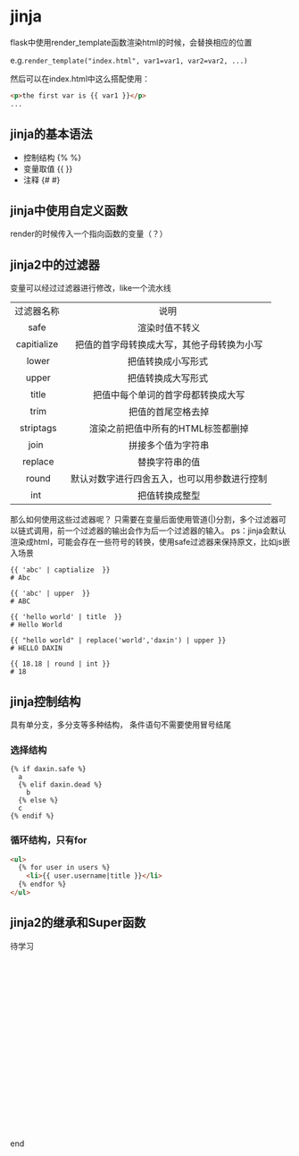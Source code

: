  # jinja

flask中使用render_template函数渲染html的时候，会替换相应的位置

e.g.`render_template("index.html", var1=var1, var2=var2, ...)`

然后可以在index.html中这么搭配使用：
```html
<p>the first var is {{ var1 }}</p>
...

```

## jinja的基本语法
- 控制结构 {% %}
- 变量取值 {{ }}
- 注释 {# #}

## jinja中使用自定义函数
render的时候传入一个指向函数的变量（？）

## jinja2中的过滤器

变量可以经过过滤器进行修改，like一个流水线
　<table border="0">
<tbody>
<tr align="center">
<td>过滤器名称</td>
<td>&nbsp; &nbsp; 说明&nbsp; &nbsp;&nbsp;</td>
</tr>
<tr align="center">
<td>safe</td>
<td>&nbsp;渲染时值不转义</td>
</tr>
<tr align="center">
<td>capitialize</td>
<td>&nbsp;把值的首字母转换成大写，其他子母转换为小写</td>
</tr>
<tr align="center">
<td>&nbsp;lower</td>
<td>&nbsp;把值转换成小写形式&nbsp;</td>
</tr>
<tr align="center">
<td>&nbsp;upper</td>
<td>&nbsp;把值转换成大写形式&nbsp;</td>
</tr>
<tr align="center">
<td>&nbsp;title</td>
<td>&nbsp;把值中每个单词的首字母都转换成大写</td>
</tr>
<tr align="center">
<td>&nbsp;trim</td>
<td>&nbsp;把值的首尾空格去掉</td>
</tr>
<tr align="center">
<td>&nbsp;striptags</td>
<td>&nbsp;渲染之前把值中所有的HTML标签都删掉</td>
</tr>
<tr align="center">
<td>join&nbsp;</td>
<td>&nbsp;拼接多个值为字符串</td>
</tr>
<tr align="center">
<td>&nbsp;replace</td>
<td>&nbsp;替换字符串的值</td>
</tr>
<tr align="center">
<td>&nbsp;round</td>
<td>&nbsp;默认对数字进行四舍五入，也可以用参数进行控制</td>
</tr>
<tr align="center">
<td>int&nbsp;</td>
<td>&nbsp;把值转换成整型</td>
</tr>
</tbody>
</table>

那么如何使用这些过滤器呢？ 只需要在变量后面使用管道(|)分割，多个过滤器可以链式调用，前一个过滤器的输出会作为后一个过滤器的输入。
ps：jinja会默认渲染成html，可能会存在一些符号的转换，使用safe过滤器来保持原文，比如js嵌入场景

``` 
{{ 'abc' | captialize  }}
# Abc
 
{{ 'abc' | upper  }}
# ABC
 
{{ 'hello world' | title  }}
# Hello World
 
{{ "hello world" | replace('world','daxin') | upper }}
# HELLO DAXIN
 
{{ 18.18 | round | int }}
# 18
```
## jinja控制结构

具有单分支，多分支等多种结构，
条件语句不需要使用冒号结尾
### 选择结构

``` 
{% if daxin.safe %}
  a
  {% elif daxin.dead %}
    b
  {% else %}
  c
{% endif %}
```

### 循环结构，只有for
```html
<ul>
  {% for user in users %}
    <li>{{ user.username|title }}</li>
  {% endfor %}
</ul>
```

## jinja2的继承和Super函数
待学习

## 
























<br><br><br><br><br><br><br><br><br><br><br><br><br><br><br><br><br><br>
end


